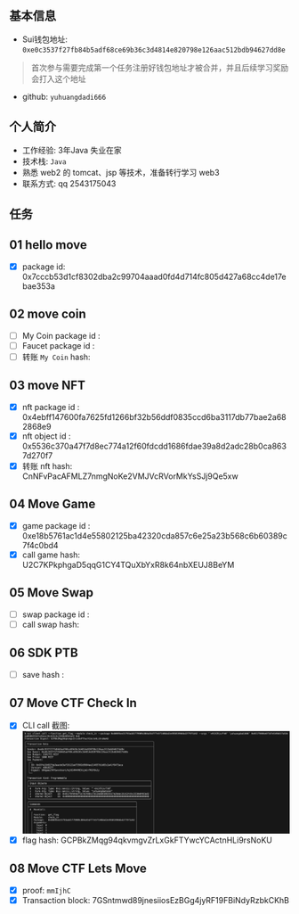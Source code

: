 ## 基本信息
- Sui钱包地址: `0xe0c3537f27fb84b5adf68ce69b36c3d4814e820798e126aac512bdb94627dd8e`
> 首次参与需要完成第一个任务注册好钱包地址才被合并，并且后续学习奖励会打入这个地址
- github: `yuhuangdadi666`

## 个人简介
- 工作经验: 3年Java 失业在家
- 技术栈: `Java`
- 熟悉 web2 的 tomcat、jsp 等技术，准备转行学习 web3
- 联系方式: qq 2543175043

## 任务

##   01 hello move  
- [x] package id: 0x7cccb53d1cf8302dba2c99704aaad0fd4d714fc805d427a68cc4de17ebae353a

##   02 move coin
- [ ] My Coin package id : 
- [ ] Faucet package id : 
- [ ] 转账 `My Coin` hash: 

##   03 move NFT
- [x] nft package id : 0x4ebff147600fa7625fd1266bf32b56ddf0835ccd6ba3117db77bae2a682868e9
- [x] nft object id : 0x5536c370a47f7d8ec774a12f60fdcdd1686fdae39a8d2adc28b0ca8637d270f7
- [x] 转账 nft  hash: CnNFvPacAFMLZ7nmgNoKe2VMJVcRVorMkYsSJj9Qe5xw

##   04 Move Game
- [x] game package id : 0xe18b5761ac1d4e55802125ba42320cda857c6e25a23b568c6b60389c7f4c0bd4
- [x] call game hash: U2C7KPkphgaD5qqG1CY4TQuXbYxR8k64nbXEUJ8BeYM

##   05 Move Swap
- [ ] swap package id :
- [ ] call swap hash:

##   06 SDK PTB
- [ ] save hash :

##   07 Move CTF Check In
- [x] CLI call 截图: ![](./F884EB01-C640-4F59-9681-8DF1475C3690.png)
- [x] flag hash: GCPBkZMqg94qkvmgvZrLxGkFTYwcYCActnHLi9rsNoKU

##   08 Move CTF Lets Move
- [x] proof: `mmIjhC`
- [x] Transaction block: 7GSntmwd89jnesiiosEzBGg4jyRF19FBiNdyRzbkCKhB